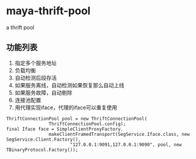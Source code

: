 # maya-thrift-pool
a thrift pool


## 功能列表

1. 指定多个服务地址
2. 负载均衡
3. 自动检测后段存活
5. 如果服务离线，自动检测如果恢复那么自动上线
6. 如果服务故障，自动剔除
7. 连接池配置
8. 用代理实现iface，代理的iface可以重复使用


```
ThriftConnectionPool pool = new ThriftConnectionPool(
				ThriftConnectionPool.config);
final Iface face = SimpleClientProxyFactory.
				makeClientFramedTransport(SegService.Iface.class, new SegService.Client.Factory(),
						"127.0.0.1:9091,127.0.0.1:9090", pool, new TBinaryProtocol.Factory());
```